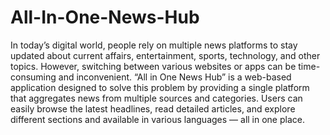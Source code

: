 # All-In-One-News-Hub</br>
In today’s digital world, people rely on multiple news platforms to stay updated about current affairs, entertainment, sports, technology, and other topics. However, switching between various websites or apps can be time-consuming and inconvenient.
“All in One News Hub” is a web-based application designed to solve this problem by providing a single platform that aggregates news from multiple sources and categories. Users can easily browse the latest headlines, read detailed articles, and explore different sections and available in various languages — all in one place.
